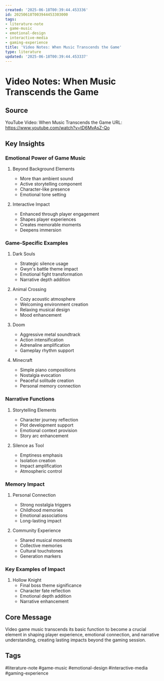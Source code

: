 ```yaml
---
created: '2025-06-18T00:39:44.453336'
id: 20250618T003944453303000
tags:
- literature-note
- game-music
- emotional-design
- interactive-media
- gaming-experience
title: 'Video Notes: When Music Transcends the Game'
type: literature
updated: '2025-06-18T00:39:44.453337'
---
```


# Video Notes: When Music Transcends the Game

## Source
YouTube Video: When Music Transcends the Game
URL: https://www.youtube.com/watch?v=tD6MvAsZ-Qo

## Key Insights

### Emotional Power of Game Music
1. Beyond Background Elements
   - More than ambient sound
   - Active storytelling component
   - Character-like presence
   - Emotional tone setting

2. Interactive Impact
   - Enhanced through player engagement
   - Shapes player experiences
   - Creates memorable moments
   - Deepens immersion

### Game-Specific Examples

1. Dark Souls
   - Strategic silence usage
   - Gwyn's battle theme impact
   - Emotional fight transformation
   - Narrative depth addition

2. Animal Crossing
   - Cozy acoustic atmosphere
   - Welcoming environment creation
   - Relaxing musical design
   - Mood enhancement

3. Doom
   - Aggressive metal soundtrack
   - Action intensification
   - Adrenaline amplification
   - Gameplay rhythm support

4. Minecraft
   - Simple piano compositions
   - Nostalgia evocation
   - Peaceful solitude creation
   - Personal memory connection

### Narrative Functions
1. Storytelling Elements
   - Character journey reflection
   - Plot development support
   - Emotional context provision
   - Story arc enhancement

2. Silence as Tool
   - Emptiness emphasis
   - Isolation creation
   - Impact amplification
   - Atmospheric control

### Memory Impact
1. Personal Connection
   - Strong nostalgia triggers
   - Childhood memories
   - Emotional associations
   - Long-lasting impact

2. Community Experience
   - Shared musical moments
   - Collective memories
   - Cultural touchstones
   - Generation markers

### Key Examples of Impact
1. Hollow Knight
   - Final boss theme significance
   - Character fate reflection
   - Emotional depth addition
   - Narrative enhancement

## Core Message
Video game music transcends its basic function to become a crucial element in shaping player experience, emotional connection, and narrative understanding, creating lasting impacts beyond the gaming session.

## Tags
#literature-note #game-music #emotional-design #interactive-media #gaming-experience